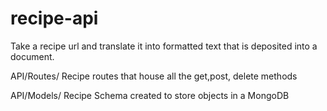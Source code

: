 # recipe-api
Take a recipe url and translate it into formatted text that is deposited into a document. 


API/Routes/
Recipe routes that house all the get,post, delete methods


API/Models/
Recipe Schema created to store objects in a MongoDB
